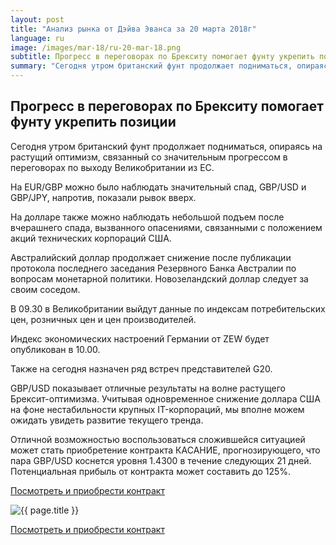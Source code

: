 ```yaml
---
layout: post
title: "Анализ рынка от Дэйва Эванса за 20 марта 2018г"
language: ru
image: /images/mar-18/ru-20-mar-18.png
subtitle: Прогресс в переговорах по Брекситу помогает фунту укрепить позиции
summary: "Сегодня утром британский фунт продолжает подниматься, опираясь на растущий оптимизм, связанный со значительным прогрессом в переговорах по выходу Великобритании из ЕС"
---
```

##  Прогресс в переговорах по Брекситу помогает фунту укрепить позиции

Сегодня утром британский фунт продолжает подниматься, опираясь на растущий оптимизм, связанный со значительным прогрессом в переговорах по выходу Великобритании из ЕС.

На EUR/GBP можно было наблюдать значительный спад, GBP/USD и GBP/JPY, напротив, показали рывок вверх.

На долларе также можно наблюдать небольшой подъем после вчерашнего спада, вызванного опасениями, связанными с положением акций технических корпораций США.

Австралийский доллар продолжает снижение после публикации протокола последнего заседания Резервного Банка Австралии по вопросам монетарной политики. Новозеландский доллар следует за своим соседом.
 
 
В 09.30 в Великобритании выйдут данные по индексам потребительских цен, розничных цен и цен производителей.

Индекс экономических настроений Германии от ZEW будет опубликован в 10.00.

Также на сегодня назначен ряд встреч представителей G20.
 
 
GBP/USD показывает отличные результаты на волне растущего Брексит-оптимизма. Учитывая одновременное снижение доллара США на фоне нестабильности крупных IT-корпораций, мы вполне можем ожидать увидеть развитие текущего тренда.

Отличной возможностью воспользоваться сложившейся ситуацией может стать приобретение контракта КАСАНИЕ, прогнозирующего, что пара GBP/USD коснется уровня 1.4300 в течение следующих 21 дней. Потенциальная прибыль от контракта может составить до 125%.

<a href="http://record.binary.com/_bivVDfg8lHux76XffYA0JmNd7ZgqdRLk/1/market=forex&underlying=frxGBPUSD&formname=touchnotouch&duration_amount=21&duration_units=d&amount=10&amount_type=payout&expiry_type=duration&barrier=1.43&s=1&t=AGAo0wZxiuWVUSIZnKLQvZ0co5lt24DG" target="_blank">Посмотреть и приобрести контракт</a>

<img src="{{ site.url }}/images/mar-18/ru-20-mar-18.png" alt="{{ page.title }}"  title="{{ page.title }}">

<a href="%LINK%%?https://www.binary.com/d/trade.cgi?market=forex&underlying=frxGBPUSD&formname=touchnotouch&duration_amount=21&duration_units=d&amount=10&amount_type=payout&expiry_type=duration&barrier=1.43&s=1&t=AGAo0wZxiuWVUSIZnKLQvZ0co5lt24DG" target="_blank">Посмотреть и приобрести контракт</a>
